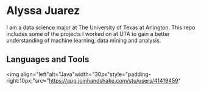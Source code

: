 # Alyssa Juarez
I am a data science major at The University of Texas at Arlington. This repo includes some of the projects I worked on at UTA to gain a better understanding of machine learning, data mining and analysis. 

## Languages and Tools
<img align="left"alt="Java"width="30px"style="padding-right:10px;"src="https://app.joinhandshake.com/stu/users/41419459"

